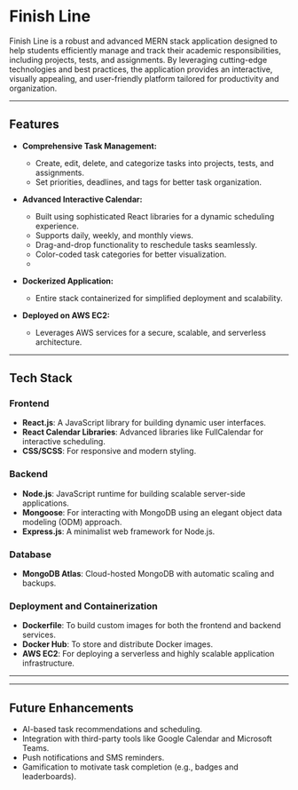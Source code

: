 # Finish Line

Finish Line is a robust and advanced MERN stack application designed to help students efficiently manage and track their academic responsibilities, including projects, tests, and assignments. By leveraging cutting-edge technologies and best practices, the application provides an interactive, visually appealing, and user-friendly platform tailored for productivity and organization.

---

## Features

- **Comprehensive Task Management:**
  - Create, edit, delete, and categorize tasks into projects, tests, and assignments.
  - Set priorities, deadlines, and tags for better task organization.

- **Advanced Interactive Calendar:**
  - Built using sophisticated React libraries for a dynamic scheduling experience.
  - Supports daily, weekly, and monthly views.
  - Drag-and-drop functionality to reschedule tasks seamlessly.
  - Color-coded task categories for better visualization.
  - 
- **Dockerized Application:**
  - Entire stack containerized for simplified deployment and scalability.

- **Deployed on AWS EC2:**
  - Leverages AWS services for a secure, scalable, and serverless architecture.

---

## Tech Stack

### Frontend
- **React.js**: A JavaScript library for building dynamic user interfaces.
- **React Calendar Libraries**: Advanced libraries like FullCalendar for interactive scheduling.
- **CSS/SCSS**: For responsive and modern styling.

### Backend
- **Node.js**: JavaScript runtime for building scalable server-side applications.
- **Mongoose**: For interacting with MongoDB using an elegant object data modeling (ODM) approach.
- **Express.js**: A minimalist web framework for Node.js.

### Database
- **MongoDB Atlas**: Cloud-hosted MongoDB with automatic scaling and backups.

### Deployment and Containerization
- **Dockerfile**: To build custom images for both the frontend and backend services.
- **Docker Hub**: To store and distribute Docker images.
- **AWS EC2**: For deploying a serverless and highly scalable application infrastructure.

---

---

## Future Enhancements

- AI-based task recommendations and scheduling.
- Integration with third-party tools like Google Calendar and Microsoft Teams.
- Push notifications and SMS reminders.
- Gamification to motivate task completion (e.g., badges and leaderboards).


